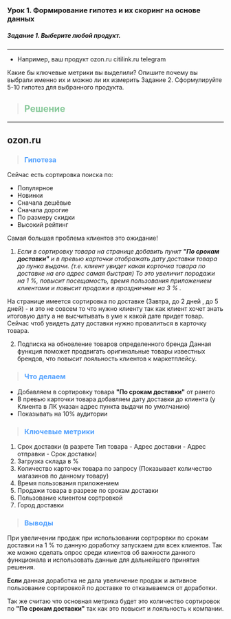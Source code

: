 ### Урок 1. Формирование гипотез и их скоринг на основе данных

##### Задание 1. Выберите любой продукт.

___

- Например, ваш продукт
  ozon.ru
  citilink.ru
  telegram

Какие бы ключевые метрики вы выделили? Опишите почему вы выбрали именно их и можно ли их измерить
Задание 2. Сформулируйте 5-10 гипотез для выбранного продукта.


> ## <span style="color:#88c99a">Решение</span>
___

## ozon.ru

> ### <span style="color:#52a1ff">Гипотеза</span>

Сейчас есть сортировка поиска по:

- Популярное
- Новинки
- Сначала дешёвые
- Сначала дорогие
- По размеру скидки
- Высокий рейтинг

Самая большая проблема клиентов это ожидание!

1. _Если в сортировку товара на странице добавить пункт **"По срокам доставки"**
   и в превью карточки отображать дату доставки товара до пунка выдачи.
   (т.е. клиент увидет какая корточка товара по доставке на его адрес самая быстрая)
   То это увеличит породажи на 1 %, повысит посещамость, время пользования приложением клиентами
   и повысит продажи в праздничные на 3 % ._

На странице имеется сортировка по доставке (Завтра, до 2 дней , до 5 дней) - и это не совсем то что нужно клиенту
так как клиент хочет знать итоговую дату а не высчитывать в уме к какой дате придет товар.
Сейчас чтоб увидеть дату доставки нужно провалиться в карточку товара.

2. Подписка на обновление товаров определенного бренда
   Данная функция поможет продвигать оригинальные товары известных брендов, что
   повысит лояльность клиентов к маркетплейсу.

> ### <span style="color:#52a1ff">Что делаем</span>

- Добавляем в сортировку товара **"По срокам доставки"** от ранего
- В превью карточки товара добавляем дату доставки до клиента (у Клиента в ЛК указан адрес пункта выдачи по умолчанию)
- Показывать на 10% аудитории

> ### <span style="color:#52a1ff">Ключевые метрики</span>

1. Срок доставки (в разрете Тип товара - Адрес доставки - Адрес отправки - Срок доставки)
2. Загрузка склада в %
2. Количество карточек товара по запросу (Показывает количество магазинов по данному товару)
3. Время пользования приложением
4. Продажи товара в разрезе по срокам доставки
5. Пользование клиентом сортровкой
6. Город доставки

> ### <span style="color:#52a1ff">Выводы</span>

При увеличении продаж при использовании сортрорвки по срокам доставки на 1 %
то данную доработку запускаем для всех клиентов. Так же можно сделать опрос среди клиентов об важности
данного функционала и использовать данные для дальнейшего принятия решения.

**Если** данная доработка не дала увеличение продаж и активное пользование сортировкой по доставке
то отказываемся от доработки.

Так же считаю что основная метрика будет это количество сортировок по **"По срокам доставки"**
так как это повысит и лояльность к компании.
